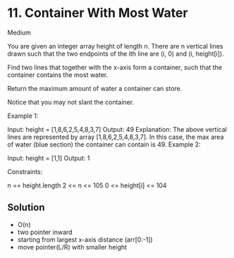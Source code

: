 # 11. Container With Most Water
Medium

You are given an integer array height of length n. There are n vertical lines drawn such that the two endpoints of the ith line are (i, 0) and (i, height[i]).

Find two lines that together with the x-axis form a container, such that the container contains the most water.

Return the maximum amount of water a container can store.

Notice that you may not slant the container.

 

Example 1:


Input: height = [1,8,6,2,5,4,8,3,7]
Output: 49
Explanation: The above vertical lines are represented by array [1,8,6,2,5,4,8,3,7]. In this case, the max area of water (blue section) the container can contain is 49.
Example 2:

Input: height = [1,1]
Output: 1
 

Constraints:

n == height.length
2 <= n <= 105
0 <= height[i] <= 104


## Solution
- O(n)
- two pointer inward
- starting from largest x-axis distance (arr[0:-1])
- move pointer(L/R) with smaller height
